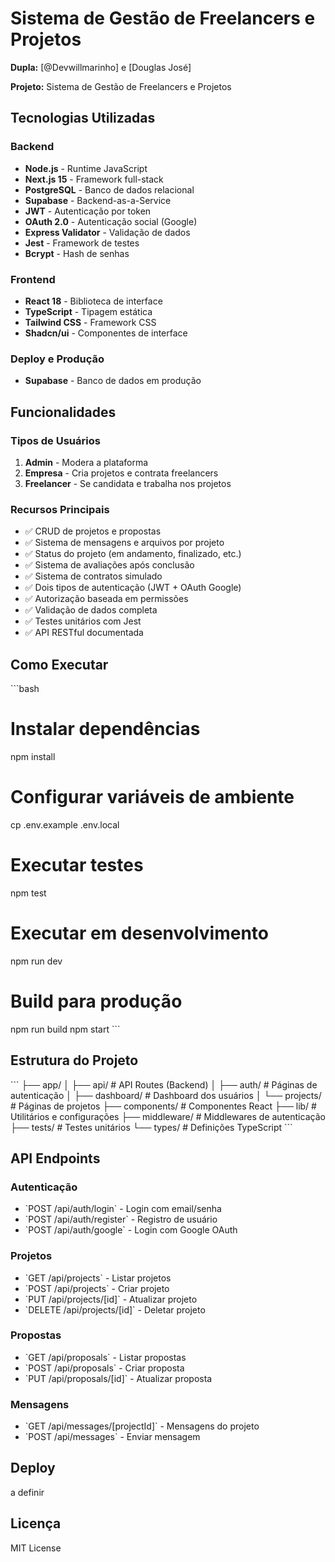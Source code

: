 # Sistema de Gestão de Freelancers e Projetos

**Dupla:** [@Devwillmarinho] e [Douglas José]

**Projeto:** Sistema de Gestão de Freelancers e Projetos

## Tecnologias Utilizadas

### Backend

- **Node.js** - Runtime JavaScript
- **Next.js 15** - Framework full-stack
- **PostgreSQL** - Banco de dados relacional
- **Supabase** - Backend-as-a-Service
- **JWT** - Autenticação por token
- **OAuth 2.0** - Autenticação social (Google)
- **Express Validator** - Validação de dados
- **Jest** - Framework de testes
- **Bcrypt** - Hash de senhas

### Frontend

- **React 18** - Biblioteca de interface
- **TypeScript** - Tipagem estática
- **Tailwind CSS** - Framework CSS
- **Shadcn/ui** - Componentes de interface

### Deploy e Produção

- **Supabase** - Banco de dados em produção

## Funcionalidades

### Tipos de Usuários

1. **Admin** - Modera a plataforma
2. **Empresa** - Cria projetos e contrata freelancers
3. **Freelancer** - Se candidata e trabalha nos projetos

### Recursos Principais

- ✅ CRUD de projetos e propostas
- ✅ Sistema de mensagens e arquivos por projeto
- ✅ Status do projeto (em andamento, finalizado, etc.)
- ✅ Sistema de avaliações após conclusão
- ✅ Sistema de contratos simulado
- ✅ Dois tipos de autenticação (JWT + OAuth Google)
- ✅ Autorização baseada em permissões
- ✅ Validação de dados completa
- ✅ Testes unitários com Jest
- ✅ API RESTful documentada

## Como Executar

\`\`\`bash

# Instalar dependências

npm install

# Configurar variáveis de ambiente

cp .env.example .env.local

# Executar testes

npm test

# Executar em desenvolvimento

npm run dev

# Build para produção

npm run build
npm start
\`\`\`

## Estrutura do Projeto

\`\`\`
├── app/
│ ├── api/ # API Routes (Backend)
│ ├── auth/ # Páginas de autenticação
│ ├── dashboard/ # Dashboard dos usuários
│ └── projects/ # Páginas de projetos
├── components/ # Componentes React
├── lib/ # Utilitários e configurações
├── middleware/ # Middlewares de autenticação
├── tests/ # Testes unitários
└── types/ # Definições TypeScript
\`\`\`

## API Endpoints

### Autenticação

- \`POST /api/auth/login\` - Login com email/senha
- \`POST /api/auth/register\` - Registro de usuário
- \`POST /api/auth/google\` - Login com Google OAuth

### Projetos

- \`GET /api/projects\` - Listar projetos
- \`POST /api/projects\` - Criar projeto
- \`PUT /api/projects/[id]\` - Atualizar projeto
- \`DELETE /api/projects/[id]\` - Deletar projeto

### Propostas

- \`GET /api/proposals\` - Listar propostas
- \`POST /api/proposals\` - Criar proposta
- \`PUT /api/proposals/[id]\` - Atualizar proposta

### Mensagens

- \`GET /api/messages/[projectId]\` - Mensagens do projeto
- \`POST /api/messages\` - Enviar mensagem

## Deploy

a definir

## Licença

MIT License
